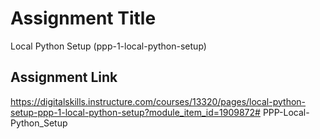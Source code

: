 # Assignment Title 

Local Python Setup (ppp-1-local-python-setup)

## Assignment Link

https://digitalskills.instructure.com/courses/13320/pages/local-python-setup-ppp-1-local-python-setup?module_item_id=1909872# PPP-Local-Python_Setup
